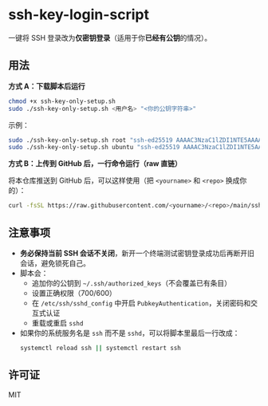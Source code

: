 # ssh-key-login-script

一键将 SSH 登录改为**仅密钥登录**（适用于你**已经有公钥**的情况）。

## 用法

**方式 A：下载脚本后运行**

```bash
chmod +x ssh-key-only-setup.sh
sudo ./ssh-key-only-setup.sh <用户名> "<你的公钥字符串>"
```

示例：
```bash
sudo ./ssh-key-only-setup.sh root "ssh-ed25519 AAAAC3NzaC1lZDI1NTE5AAAAIxxxxxx user@pc"
sudo ./ssh-key-only-setup.sh ubuntu "ssh-ed25519 AAAAC3NzaC1lZDI1NTE5AAAAIxxxxxx user@pc"
```

**方式 B：上传到 GitHub 后，一行命令运行（raw 直链）**

将本仓库推送到 GitHub 后，可以这样使用（把 `<yourname>` 和 `<repo>` 换成你的）：
```bash
curl -fsSL https://raw.githubusercontent.com/<yourname>/<repo>/main/ssh-key-only-setup.sh |       sudo bash -s -- <用户名> "<你的公钥字符串>"
```

## 注意事项
- **务必保持当前 SSH 会话不关闭**，新开一个终端测试密钥登录成功后再断开旧会话，避免锁死自己。
- 脚本会：
  - 追加你的公钥到 `~/.ssh/authorized_keys`（不会覆盖已有条目）
  - 设置正确权限（700/600）
  - 在 `/etc/ssh/sshd_config` 中开启 `PubkeyAuthentication`，关闭密码和交互式认证
  - 重载或重启 `sshd`
- 如果你的系统服务名是 `ssh` 而不是 `sshd`，可以将脚本里最后一行改成：
  ```bash
  systemctl reload ssh || systemctl restart ssh
  ```

## 许可证
MIT

